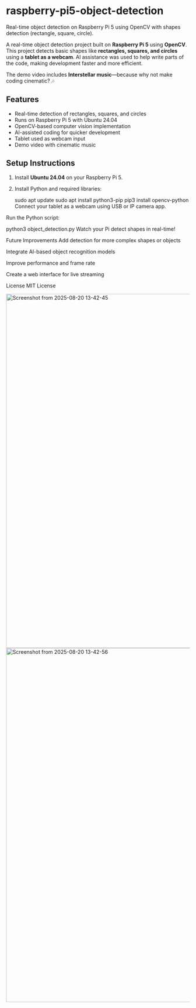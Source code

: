 # raspberry-pi5-object-detection
Real-time object detection on Raspberry Pi 5 using OpenCV with shapes detection (rectangle, square, circle).


A real-time object detection project built on **Raspberry Pi 5** using **OpenCV**. This project detects basic shapes like **rectangles, squares, and circles** using a **tablet as a webcam**. AI assistance was used to help write parts of the code, making development faster and more efficient.  

The demo video includes **Interstellar music**—because why not make coding cinematic? 🎶

## Features
- Real-time detection of rectangles, squares, and circles
- Runs on Raspberry Pi 5 with Ubuntu 24.04
- OpenCV-based computer vision implementation
- AI-assisted coding for quicker development
- Tablet used as webcam input
- Demo video with cinematic music

## Setup Instructions
1. Install **Ubuntu 24.04** on your Raspberry Pi 5.
2. Install Python and required libraries:
  
   sudo apt update
   sudo apt install python3-pip
   pip3 install opencv-python
Connect your tablet as a webcam using USB or IP camera app.

Run the Python script:


python3 object_detection.py
Watch your Pi detect shapes in real-time!

Future Improvements
Add detection for more complex shapes or objects

Integrate AI-based object recognition models

Improve performance and frame rate

Create a web interface for live streaming

License
MIT License


<img width="1691" height="968" alt="Screenshot from 2025-08-20 13-42-45" src="https://github.com/user-attachments/assets/fc862203-6587-4d2c-8efc-1a3c17696923" />



<img width="1691" height="968" alt="Screenshot from 2025-08-20 13-42-56" src="https://github.com/user-attachments/assets/5fb0e831-ace9-4324-9240-0e8ac156451e" />

